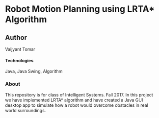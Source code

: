 # Robot Motion Planning using LRTA* Algorithm

## Author
Vaijyant Tomar

#### Technologies
Java, Java Swing, Algorithm

### About
This repository is for class of Intelligent Systems. Fall 2017. In this project we have implemented LRTA* algorithm and have created a Java GUI desktop app to simulate how a robot would overcome obstacles in real world surroundings.
